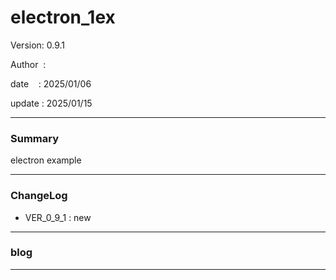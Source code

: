 ﻿# electron_1ex

 Version: 0.9.1

 Author  :

 date    : 2025/01/06

 update  : 2025/01/15

***
### Summary

electron example

***
### ChangeLog
* VER_0_9_1 : new

***
### blog 


***

